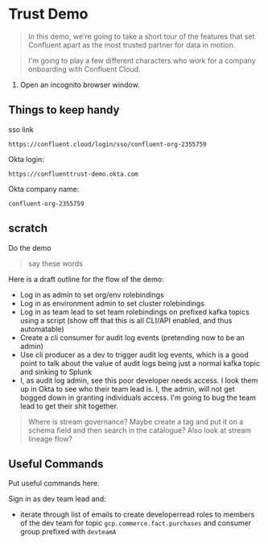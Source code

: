 # Trust Demo


> In this demo, we're going to take a short tour of the features that set Confluent apart as the most trusted partner for data in motion.

> I'm going to play a few different characters who work for a company onboarding with Confluent Cloud.

1. Open an incognito browser window.

## Things to keep handy

sso link
```
https://confluent.cloud/login/sso/confluent-org-2355759
```

Okta login:
```
https://confluenttrust-demo.okta.com
```

Okta company name:
```
confluent-org-2355759
```









## scratch


Do the demo

> say these words

Here is a draft outline for the flow of the demo:
- Log in as admin to set org/env rolebindings
- Log in as environment admin to set cluster rolebindings
- Log in as team lead to set team rolebindings on prefixed kafka topics using a script (show off that this is all CLI/API enabled, and thus automatable)
- Create a cli consumer for audit log events (pretending now to be an admin)
- Use cli producer as a dev to trigger audit log events, which is a good point to talk about the value of audit logs being just a normal kafka topic and sinking to Splunk
- I, as audit log admin, see this poor developer needs access. I look them up in Okta to see who their team lead is. I, the admin, will not get bogged down in granting individuals access. I'm going to bug the team lead to get their shit together.

> Where is stream governance? Maybe create a tag and put it on a schema field and then search in the catalogue? Also look at stream lineage flow?

## Useful Commands

Put useful commands here.

Sign in as dev team lead and:
- iterate through list of emails to create developerread roles to members of the dev team for topic `gcp.commerce.fact.purchases` and consumer group prefixed with `devteamA`
